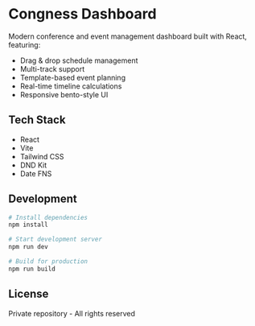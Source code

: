 # Congness Dashboard

Modern conference and event management dashboard built with React, featuring:

- Drag & drop schedule management
- Multi-track support
- Template-based event planning
- Real-time timeline calculations
- Responsive bento-style UI

## Tech Stack

- React
- Vite
- Tailwind CSS
- DND Kit
- Date FNS

## Development

```bash
# Install dependencies
npm install

# Start development server
npm run dev

# Build for production
npm run build
```

## License

Private repository - All rights reserved
